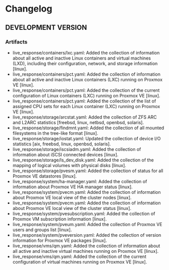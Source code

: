 # Changelog

## DEVELOPMENT VERSION

### Artifacts

- live_response/containers/lxc.yaml: Added the collection of information about all active and inactive Linux containers and virtual machines (LXD), including their configuration, network, and storage information [linux].
- live_response/containers/pct.yaml: Added the collection of information about all active and inactive Linux containers (LXC) running on Proxmox VE [linux].
- live_response/containers/pct.yaml: Added the collection of the current configuration of Linux containers (LXC) running on Proxmox VE [linux].
- live_response/containers/pct.yaml: Added the collection of the list of assigned CPU sets for each Linux container (LXC) running on Proxmox VE [linux].
- live_response/storage/arcstat.yaml: Added the collection of ZFS ARC and L2ARC statistics [freebsd, linux, netbsd, openbsd, solaris].
- live_response/storage/findmnt.yaml: Added the collection of all mounted filesystems in the tree-like format [linux].
- live_response/storage/iostat.yaml: Updated the collection of device I/O statistics [aix, freebsd, linux, openbsd, solaris].
- live_response/storage/iscsiadm.yaml: Added the collection of information about iSCSI connected devices [linux].
- live_response/storage/ls_dev_disk.yaml: Added the collection of the mapping of logical volumes with physical disks [linux].
- live_response/storage/pvesm.yaml: Added the collection of status for all Proxmox VE datastores [linux].
- live_response/system/ha-manager.yaml: Added the collection of information about Proxmox VE HA manager status [linux].
- live_response/system/pvecm.yaml: Added the collection of information about Proxmox VE local view of the cluster nodes [linux].
- live_response/system/pvecm.yaml: Added the collection of information about Proxmox VE local view of the cluster status [linux].
- live_response/system/pvesubscription.yaml: Added the collection of Proxmox VM subscription information [linux].
- live_response/system/pveum.yaml: Added the collection of Proxmox VE users and groups list [linux].
- live_response/system/pveversion.yaml: Added the collection of version information for Proxmox VE packages [linux].
- live_response/vms/qm.yaml: Added the collection of information about all active and inactive virtual machines running on Proxmox VE [linux].
- live_response/vms/qm.yaml: Added the collection of the current configuration of virtual machines running on Proxmox VE [linux].